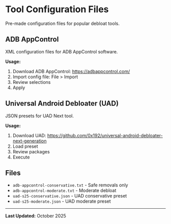 # Tool Configuration Files

Pre-made configuration files for popular debloat tools.

## ADB AppControl

XML configuration files for ADB AppControl software.

**Usage:**
1. Download ADB AppControl: https://adbappcontrol.com/
2. Import config file: File > Import
3. Review selections
4. Apply

## Universal Android Debloater (UAD)

JSON presets for UAD Next tool.

**Usage:**
1. Download UAD: https://github.com/0x192/universal-android-debloater-next-generation
2. Load preset
3. Review packages
4. Execute

## Files

- `adb-appcontrol-conservative.txt` - Safe removals only
- `adb-appcontrol-moderate.txt` - Moderate debloat
- `uad-s25-conservative.json` - UAD conservative preset
- `uad-s25-moderate.json` - UAD moderate preset

---

**Last Updated:** October 2025

